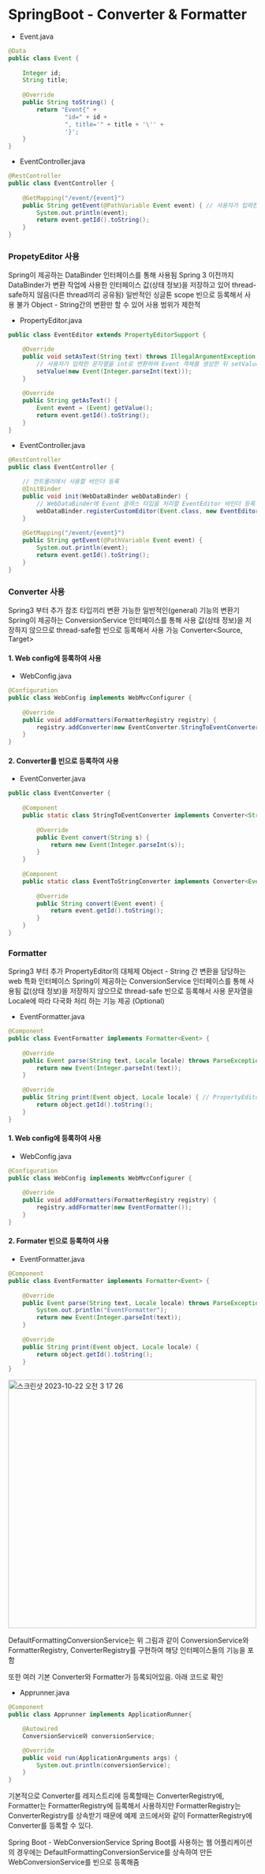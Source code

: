 # SpringBoot - Converter & Formatter

- Event.java
```java
@Data
public class Event {
 
    Integer id;
    String title;
 
    @Override
    public String toString() {
        return "Event{" +
                "id=" + id +
                ", title='" + title + '\'' +
                '}';
    }
}
```

- EventController.java
```java
@RestController
public class EventController {
 
    @GetMapping("/event/{event}")
    public String getEvent(@PathVariable Event event) { // 사용자가 입력한 숫자(이벤트id)를 Event 타입으로 변환해야한다.
        System.out.println(event);
        return event.getId().toString();
    }
}
```

### PropetyEditor 사용
Spring이 제공하는 DataBinder 인터페이스를 통해 사용됨
Spring 3 이전까지 DataBinder가 변환 작업에 사용한 인터페이스
값(상태 정보)을 저장하고 있어 thread-safe하지 않음(다른 thread끼리 공유됨)
일반적인 싱글톤 scope 빈으로 등록해서 사용 불가
Object - String간의 변환만 할 수 있어 사용 범위가 제한적

- PropertyEditor.java
```java
public class EventEditor extends PropertyEditorSupport {

    @Override
    public void setAsText(String text) throws IllegalArgumentException {
        // 사용자가 입력한 문자열을 int로 변환하여 Event 객체를 생성한 뒤 setValue() 호출
        setValue(new Event(Integer.parseInt(text)));
    }
 
    @Override
    public String getAsText() {
        Event event = (Event) getValue();
        return event.getId().toString();
    }
}
```

- EventController.java
```java
@RestController
public class EventController {
 
    // 컨트롤러에서 사용할 바인더 등록
    @InitBinder
    public void init(WebDataBinder webDataBinder) {
        // WebDataBinder에 Event 클래스 타입을 처리할 EventEditor 바인더 등록
        webDataBinder.registerCustomEditor(Event.class, new EventEditor());
    }
 
    @GetMapping("/event/{event}")
    public String getEvent(@PathVariable Event event) {
        System.out.println(event);
        return event.getId().toString();
    }
}
```


### Converter 사용
Spring3 부터 추가
참조 타입끼리 변환 가능한 일반적인(general) 기능의 변환기
Spring이 제공하는 ConversionService 인터페이스를 통해 사용
값(상태 정보)을 저장하지 않으므로 thread-safe함
빈으로 등록해서 사용 가능
Converter<Source, Target>

#### 1. Web config에 등록하여 사용
- WebConfig.java
```java
@Configuration
public class WebConfig implements WebMvcConfigurer {
 
    @Override
    public void addFormatters(FormatterRegistry registry) {
        registry.addConverter(new EventConverter.StringToEventConverter());
    }
}

```

#### 2. Converter를 빈으로 등록하여 사용
- EventConverter.java
```java
public class EventConverter {
 
    @Component
    public static class StringToEventConverter implements Converter<String, Event> {
 
        @Override
        public Event convert(String s) {
            return new Event(Integer.parseInt(s));
        }
    }
 
    @Component
    public static class EventToStringConverter implements Converter<Event, String> {
 
        @Override
        public String convert(Event event) {
            return event.getId().toString();
        }
    }
}
```


### Formatter
Spring3 부터 추가
PropertyEditor의 대체제
Object - String 간 변환을 담당하는 web 특화 인터페이스
Spring이 제공하는 ConversionService 인터페이스를 통해 사용됨
값(상태 정보)을 저장하지 않으므로 thread-safe
빈으로 등록해서 사용
문자열을 Locale에 따라 다국화 처리 하는 기능 제공 (Optional)

- EventFormatter.java
```java
@Component
public class EventFormatter implements Formatter<Event> {
 
    @Override
    public Event parse(String text, Locale locale) throws ParseException { // PropertyEditor.setAsText()
        return new Event(Integer.parseInt(text));
    }
 
    @Override
    public String print(Event object, Locale locale) { // PropertyEditor.getAsText()
        return object.getId().toString();
    }
}
```

#### 1. Web config에 등록하여 사용

- WebConfig.java
```java
@Configuration
public class WebConfig implements WebMvcConfigurer {
 
    @Override
    public void addFormatters(FormatterRegistry registry) {
        registry.addFormatter(new EventFormatter());
    }
}
```

#### 2. Formater 빈으로 등록하여 사용
- EventFormatter.java
```java
@Component
public class EventFormatter implements Formatter<Event> {
 
    @Override
    public Event parse(String text, Locale locale) throws ParseException {
        System.out.println("EventFormatter");
        return new Event(Integer.parseInt(text));
    }
 
    @Override
    public String print(Event object, Locale locale) {
        return object.getId().toString();
    }
}
```

<img width="503" alt="스크린샷 2023-10-22 오전 3 17 26" src="https://github.com/ydj515/record-study/assets/32935365/67786dc7-f022-4e6d-a896-32bf30e76b91">

DefaultFormattingConversionService는 위 그림과 같이 ConversionService와 FormatterRegistry, ConverterRegistry를 구현하여 해당 인터페이스들의 기능을 포함

또한 여러 기본 Converter와 Formatter가 등록되어있음. 아래 코드로 확인
- Apprunner.java
```java
@Component
public class Apprunner implements ApplicationRunner{

    @Autowired
    ConversionService와 conversionService;

    @Override
    public void run(ApplicationArguments args) {
        System.out.println(conversionService);
    }
}
```

기본적으로 Converter를 레지스트리에 등록할때는 ConverterRegistry에, Formatter는 FormatterRegistry에 등록해서 사용하지만 FormatterRegistry는 ConverterRegistry를 상속받기 때문에 예제 코드에서와 같이 FormatterRegistry에 Converter를 등록할 수 있다.

Spring Boot - WebConversionService
Spring Boot를 사용하는 웹 어플리케이션의 경우에는 DefaultFormattingConversionService를 상속하여 만든 WebConversionService를 빈으로 등록해줌